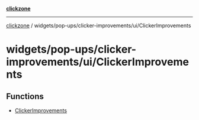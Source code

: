 [**clickzone**](../../../../../README.md)

***

[clickzone](../../../../../README.md) / widgets/pop-ups/clicker-improvements/ui/ClickerImprovements

# widgets/pop-ups/clicker-improvements/ui/ClickerImprovements

## Functions

- [ClickerImprovements](functions/ClickerImprovements.md)
